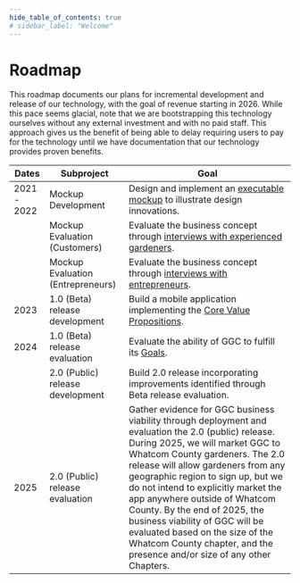 ```yaml
---
hide_table_of_contents: true
# sidebar_label: "Welcome"
---
```


# Roadmap

This roadmap documents our plans for incremental development and release of our technology, with the goal of revenue starting in 2026. While this pace seems glacial, note that we are bootstrapping this technology ourselves without any external investment and with no paid staff. This approach gives us the benefit of being able to delay requiring users to pay for the technology until we have documentation that our technology provides proven benefits. 

| Dates | Subproject                        | Goal                                                                                                                                                                                                                                                                                                                                                                                                                                                                                                       |
|------|-----------------------------------|------------------------------------------------------------------------------------------------------------------------------------------------------------------------------------------------------------------------------------------------------------------------------------------------------------------------------------------------------------------------------------------------------------------------------------------------------------------------------------------------------------|
| 2021 - 2022 | Mockup Development                | Design and implement an [executable mockup](/docs/develop/mockup/design) to illustrate design innovations.                                                                                                                                                                                                                                                                                                                                                                                                 | 
|      | Mockup Evaluation (Customers)     | Evaluate the business concept through [interviews with experienced gardeners](/docs/develop/mockup/customer-feedback).                                                                                                                                                                                                                                                                                                                                                                                     |
|      | Mockup Evaluation (Entrepreneurs) | Evaluate the business concept through [interviews with entrepreneurs](/docs/develop/mockup/entrepreneur-feedback).                                                                                                                                                                                                                                                                                                                                                                                         | 
| 2023 | 1.0 (Beta) release development    | Build a mobile application implementing the [Core Value Propositions](/docs/develop/release-1.0/cvp).                                                                                                                                                                                                                                                                                                                                                                            |
| 2024 | 1.0 (Beta) release evaluation     | Evaluate the ability of GGC to fulfill its [Goals](/docs/develop/release-1.0/goals).                                                                                                                                                                                                                                                                                                                                                                                                                     |
|      | 2.0 (Public) release development  | Build 2.0 release incorporating improvements identified through Beta release evaluation.                                                                                                                                                                                                                                                                                                                                                                                                                   | 
| 2025 | 2.0 (Public) release evaluation   | Gather evidence for GGC business viability through deployment and evaluation the 2.0 (public) release. During 2025, we will market GGC to Whatcom County gardeners. The 2.0 release will allow gardeners from any geographic region to sign up, but we do not intend to explicitly market the app anywhere outside of Whatcom County. By the end of 2025, the business viability of GGC will be evaluated based on the size of the Whatcom County chapter, and the presence and/or size of any other Chapters. |
